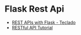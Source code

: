 # Flask Rest Api

- [REST APIs with Flask - Teclado](https://rest-apis-flask.teclado.com/docs/course_intro/)
- [RESTful API Tutorial](https://restfulapi.net/)

